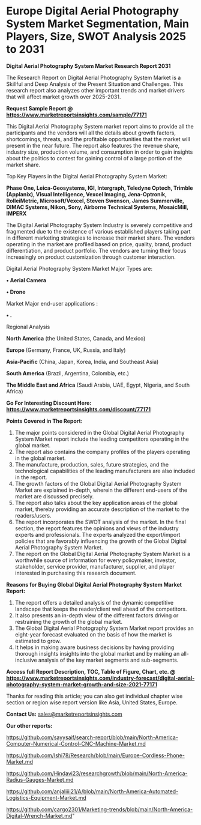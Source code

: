 # Europe Digital Aerial Photography System Market Segmentation, Main Players, Size, SWOT Analysis 2025 to 2031

<strong>Digital Aerial Photography System Market Research Report 2031</strong>

The Research Report on Digital Aerial Photography System Market is a Skillful and Deep Analysis of the Present Situation and Challenges. This research report also analyzes other important trends and market drivers that will affect market growth over 2025-2031.

<strong>Request Sample Report @ <a href=https://www.marketreportsinsights.com/sample/77171>https://www.marketreportsinsights.com/sample/77171</a></strong>

This Digital Aerial Photography System market report aims to provide all the participants and the vendors will all the details about growth factors, shortcomings, threats, and the profitable opportunities that the market will present in the near future. The report also features the revenue share, industry size, production volume, and consumption in order to gain insights about the politics to contest for gaining control of a large portion of the market share.

Top Key Players in the Digital Aerial Photography System Market:

<strong>Phase One, Leica-Geosystems, IGI, Intergraph, Teledyne Optech, Trimble (Applanix), Visual Intelligence, Vexcel Imaging, Jena-Optronik, RolleiMetric, Microsoft/Vexcel, Steven Swenson, James Summerville, DIMAC Systems, Nikon, Sony, Airborne Technical Systems, MosaicMill, IMPERX</strong>

The Digital Aerial Photography System Industry is severely competitive and fragmented due to the existence of various established players taking part in different marketing strategies to increase their market share. The vendors operating in the market are profiled based on price, quality, brand, product differentiation, and product portfolio. The vendors are turning their focus increasingly on product customization through customer interaction.

Digital Aerial Photography System Market Major Types are:

<strong>• Aerial Camera

• Drone</strong>

Market Major end-user applications :

<strong>• .</strong>

Regional Analysis

</u><strong><b>North America</b></strong> (the United States, Canada, and Mexico)

<strong><b>Europe </b></strong>(Germany, France, UK, Russia, and Italy)

<strong><b>Asia-Pacific</b></strong> (China, Japan, Korea, India, and Southeast Asia)

<strong><b>South America</b></strong> (Brazil, Argentina, Colombia, etc.)

<strong><b>The Middle East and Africa</b></strong> (Saudi Arabia, UAE, Egypt, Nigeria, and South Africa)

<strong>Go For Interesting Discount Here: <a href=https://www.marketreportsinsights.com/discount/77171>https://www.marketreportsinsights.com/discount/77171</a></strong>

<strong>Points Covered in The Report:</strong>
<ol>
  <li>The major points considered in the Global Digital Aerial Photography System Market report include the leading competitors operating in the global market.</li>
  <li>The report also contains the company profiles of the players operating in the global market.</li>
  <li>The manufacture, production, sales, future strategies, and the technological capabilities of the leading manufacturers are also included in the report.</li>
  <li>The growth factors of the Global Digital Aerial Photography System Market are explained in-depth, wherein the different end-users of the market are discussed precisely.</li>
  <li>The report also talks about the key application areas of the global market, thereby providing an accurate description of the market to the readers/users.</li>
  <li>The report incorporates the SWOT analysis of the market. In the final section, the report features the opinions and views of the industry experts and professionals. The experts analyzed the export/import policies that are favorably influencing the growth of the Global Digital Aerial Photography System Market.</li>
  <li>The report on the Global Digital Aerial Photography System Market is a worthwhile source of information for every policymaker, investor, stakeholder, service provider, manufacturer, supplier, and player interested in purchasing this research document.</li>
</ol>
<strong>Reasons for Buying Global Digital Aerial Photography System Market Report:</strong>

<ol>
  <li>The report offers a detailed analysis of the dynamic competitive landscape that keeps the reader/client well ahead of the competitors.</li>
  <li>It also presents an in-depth view of the different factors driving or restraining the growth of the global market.</li>
  <li>The Global Digital Aerial Photography System Market report provides an eight-year forecast evaluated on the basis of how the market is estimated to grow.</li>
  <li>It helps in making aware business decisions by having providing thorough insights insights into the global market and by making an all-inclusive analysis of the key market segments and sub-segments.</li>
</ol>
<strong>Access full Report Description, TOC, Table of Figure, Chart, etc. @ <a href=https://www.marketreportsinsights.com/industry-forecast/digital-aerial-photography-system-market-growth-and-size-2021-77171>https://www.marketreportsinsights.com/industry-forecast/digital-aerial-photography-system-market-growth-and-size-2021-77171</a></strong>


Thanks for reading this article; you can also get individual chapter wise section or region wise report version like Asia, United States, Europe.

<strong>Contact Us:</strong>
sales@marketreportsinsights.com

<strong>Our other reports:</strong>

<a href=https://github.com/sayysaif/search-report/blob/main/North-America-Computer-Numerical-Control-CNC-Machine-Market.md>https://github.com/sayysaif/search-report/blob/main/North-America-Computer-Numerical-Control-CNC-Machine-Market.md</a>

<a href=https://github.com/Ishi78/Research/blob/main/Europe-Cordless-Phone-Market.md>https://github.com/Ishi78/Research/blob/main/Europe-Cordless-Phone-Market.md</a>

<a href=https://github.com/Hindavi23/researchgrowth/blob/main/North-America-Radius-Gauges-Market.md>https://github.com/Hindavi23/researchgrowth/blob/main/North-America-Radius-Gauges-Market.md</a>

<a href=https://github.com/anjaliiii21/A/blob/main/North-America-Automated-Logistics-Equipment-Market.md>https://github.com/anjaliiii21/A/blob/main/North-America-Automated-Logistics-Equipment-Market.md</a>

<a href=https://github.com/cargo2301/Marketing-trends/blob/main/North-America-Digital-Wrench-Market.md>https://github.com/cargo2301/Marketing-trends/blob/main/North-America-Digital-Wrench-Market.md</a>"
